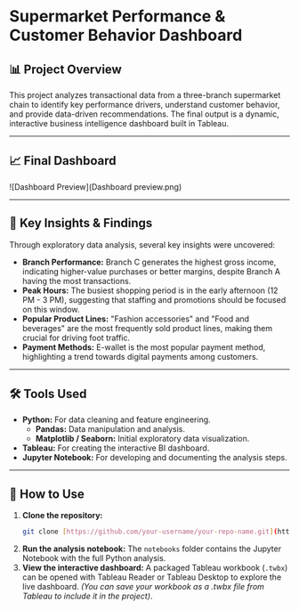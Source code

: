 # Supermarket Performance & Customer Behavior Dashboard

## 📊 Project Overview

This project analyzes transactional data from a three-branch supermarket chain to identify key performance drivers, understand customer behavior, and provide data-driven recommendations. The final output is a dynamic, interactive business intelligence dashboard built in Tableau.

---

## 📈 Final Dashboard

![Dashboard Preview](Dashboard preview.png) 

---

## 🔑 Key Insights & Findings

Through exploratory data analysis, several key insights were uncovered:

* **Branch Performance:** Branch C generates the highest gross income, indicating higher-value purchases or better margins, despite Branch A having the most transactions.
* **Peak Hours:** The busiest shopping period is in the early afternoon (12 PM - 3 PM), suggesting that staffing and promotions should be focused on this window.
* **Popular Product Lines:** "Fashion accessories" and "Food and beverages" are the most frequently sold product lines, making them crucial for driving foot traffic.
* **Payment Methods:** E-wallet is the most popular payment method, highlighting a trend towards digital payments among customers.

---

## 🛠️ Tools Used

* **Python:** For data cleaning and feature engineering.
    * **Pandas:** Data manipulation and analysis.
    * **Matplotlib / Seaborn:** Initial exploratory data visualization.
* **Tableau:** For creating the interactive BI dashboard.
* **Jupyter Notebook:** For developing and documenting the analysis steps.

---

## 🚀 How to Use

1.  **Clone the repository:**
    ```bash
    git clone [https://github.com/your-username/your-repo-name.git](https://github.com/your-username/your-repo-name.git)
    ```
2.  **Run the analysis notebook:**
    The `notebooks` folder contains the Jupyter Notebook with the full Python analysis.
3.  **View the interactive dashboard:**
    A packaged Tableau workbook (`.twbx`) can be opened with Tableau Reader or Tableau Desktop to explore the live dashboard. *(You can save your workbook as a .twbx file from Tableau to include it in the project)*.
